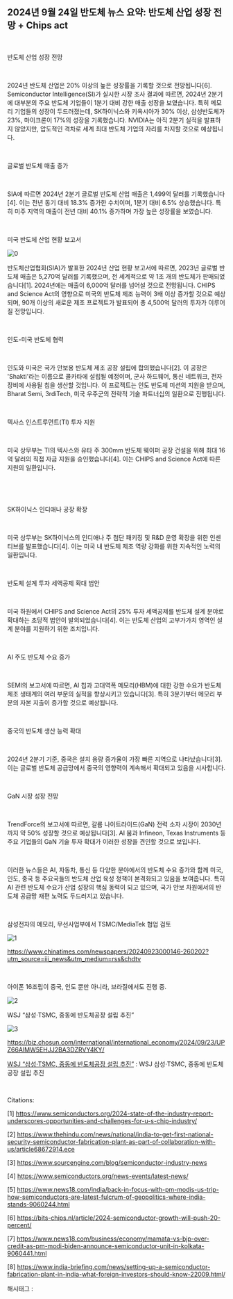 ## 2024년 9월 24일 반도체 뉴스 요약: 반도체 산업 성장 전망 + Chips act

​

반도체 산업 성장 전망

​

2024년 반도체 산업은 20% 이상의 높은 성장률을 기록할 것으로 전망됩니다[6]. Semiconductor Intelligence(SI)가 실시한 시장 조사 결과에 따르면, 2024년 2분기에 대부분의 주요 반도체 기업들이 1분기 대비 강한 매출 성장을 보였습니다. 특히 메모리 기업들의 성장이 두드러졌는데, SK하이닉스와 키옥시아가 30% 이상, 삼성반도체가 23%, 마이크론이 17%의 성장을 기록했습니다. NVIDIA는 아직 2분기 실적을 발표하지 않았지만, 압도적인 격차로 세계 최대 반도체 기업의 자리를 차지할 것으로 예상됩니다.

​

글로벌 반도체 매출 증가

​

SIA에 따르면 2024년 2분기 글로벌 반도체 산업 매출은 1,499억 달러를 기록했습니다[4]. 이는 전년 동기 대비 18.3% 증가한 수치이며, 1분기 대비 6.5% 상승했습니다. 특히 미주 지역의 매출이 전년 대비 40.1% 증가하며 가장 높은 성장률을 보였습니다.

​

미국 반도체 산업 현황 보고서

![0](./asset/0.png)

반도체산업협회(SIA)가 발표한 2024년 산업 현황 보고서에 따르면, 2023년 글로벌 반도체 매출은 5,270억 달러를 기록했으며, 전 세계적으로 약 1조 개의 반도체가 판매되었습니다[1]. 2024년에는 매출이 6,000억 달러를 넘어설 것으로 전망됩니다. CHIPS and Science Act의 영향으로 미국의 반도체 제조 능력이 3배 이상 증가할 것으로 예상되며, 90개 이상의 새로운 제조 프로젝트가 발표되어 총 4,500억 달러의 투자가 이루어질 전망입니다.

​

인도-미국 반도체 협력

​

인도와 미국은 국가 안보용 반도체 제조 공장 설립에 합의했습니다[2]. 이 공장은 'Shakti'라는 이름으로 콜카타에 설립될 예정이며, 군사 하드웨어, 통신 네트워크, 전자 장비에 사용될 칩을 생산할 것입니다. 이 프로젝트는 인도 반도체 미션의 지원을 받으며, Bharat Semi, 3rdiTech, 미국 우주군의 전략적 기술 파트너십의 일환으로 진행됩니다.

​

텍사스 인스트루먼트(TI) 투자 지원

​

미국 상무부는 TI의 텍사스와 유타 주 300mm 반도체 웨이퍼 공장 건설을 위해 최대 16억 달러의 직접 자금 지원을 승인했습니다[4]. 이는 CHIPS and Science Act에 따른 지원의 일환입니다.

​

​

SK하이닉스 인디애나 공장 확장

​

미국 상무부는 SK하이닉스의 인디애나 주 첨단 패키징 및 R&D 운영 확장을 위한 인센티브를 발표했습니다[4]. 이는 미국 내 반도체 제조 역량 강화를 위한 지속적인 노력의 일환입니다.

​

반도체 설계 투자 세액공제 확대 법안

​

미국 하원에서 CHIPS and Science Act의 25% 투자 세액공제를 반도체 설계 분야로 확대하는 초당적 법안이 발의되었습니다[4]. 이는 반도체 산업의 고부가가치 영역인 설계 분야를 지원하기 위한 조치입니다.

​

AI 주도 반도체 수요 증가

​

SEMI의 보고서에 따르면, AI 칩과 고대역폭 메모리(HBM)에 대한 강한 수요가 반도체 제조 생태계의 여러 부문의 실적을 향상시키고 있습니다[3]. 특히 3분기부터 메모리 부문의 자본 지출이 증가할 것으로 예상됩니다.

​

중국의 반도체 생산 능력 확대

​

2024년 2분기 기준, 중국은 설치 용량 증가율이 가장 빠른 지역으로 나타났습니다[3]. 이는 글로벌 반도체 공급망에서 중국의 영향력이 계속해서 확대되고 있음을 시사합니다.

​

GaN 시장 성장 전망

​

TrendForce의 보고서에 따르면, 갈륨 나이트라이드(GaN) 전력 소자 시장이 2030년까지 약 50% 성장할 것으로 예상됩니다[3]. AI 붐과 Infineon, Texas Instruments 등 주요 기업들의 GaN 기술 투자 확대가 이러한 성장을 견인할 것으로 보입니다.

​

이러한 뉴스들은 AI, 자동차, 통신 등 다양한 분야에서의 반도체 수요 증가와 함께 미국, 인도, 중국 등 주요국들의 반도체 산업 육성 정책이 본격화되고 있음을 보여줍니다. 특히 AI 관련 반도체 수요가 산업 성장의 핵심 동력이 되고 있으며, 국가 안보 차원에서의 반도체 공급망 재편 노력도 두드러지고 있습니다.

​

삼성전자의 메모리, 무선사업부에서 TSMC/MediaTek 협업 검토

![1](./asset/1.png)

https://www.chinatimes.com/newspapers/20240923000146-260202?utm_source=iii_news&utm_medium=rss&chdtv

​

아이폰 16조립이 중국, 인도 뿐만 아니라, 브라질에서도 진행 중.

![2](./asset/2.png)

WSJ “삼성·TSMC, 중동에 반도체공장 설립 추진”

![3](./asset/3.png)

https://biz.chosun.com/international/international_economy/2024/09/23/UPZ66AIMW5EHJJ2BA3DZRVY4KY/

[WSJ “삼성·TSMC, 중동에 반도체공장 설립 추진”](https://biz.chosun.com/international/international_economy/2024/09/23/UPZ66AIMW5EHJJ2BA3DZRVY4KY/) : WSJ 삼성·TSMC, 중동에 반도체공장 설립 추진

​

Citations:

[1] https://www.semiconductors.org/2024-state-of-the-industry-report-underscores-opportunities-and-challenges-for-u-s-chip-industry/

[2] https://www.thehindu.com/news/national/india-to-get-first-national-security-semiconductor-fabrication-plant-as-part-of-collaboration-with-us/article68672914.ece

[3] https://www.sourcengine.com/blog/semiconductor-industry-news

[4] https://www.semiconductors.org/news-events/latest-news/

[5] https://www.news18.com/india/back-in-focus-with-pm-modis-us-trip-how-semiconductors-are-latest-fulcrum-of-geopolitics-where-india-stands-9060244.html

[6] https://bits-chips.nl/article/2024-semiconductor-growth-will-push-20-percent/

[7] https://www.news18.com/business/economy/mamata-vs-bjp-over-credit-as-pm-modi-biden-announce-semiconductor-unit-in-kolkata-9060441.html

[8] https://www.india-briefing.com/news/setting-up-a-semiconductor-fabrication-plant-in-india-what-foreign-investors-should-know-22009.html/

 해시태그 : 